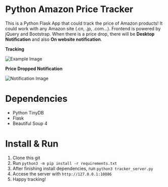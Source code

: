 # Python Amazon Price Tracker
This is a Python Flask App that could track the price of Amazon products! It could work with any Amazon site (.cn, .jp, .com...). Frontend is powered by jQuery and Bootstrap. When there is a price drop, there will be **Desktop Notification** and also **On website notification**.

**Tracking**

![Example Image](https://github.com/donaldzou/Python-Amazon-Price-Tracker/raw/master/templates/example.png)

**Price Dropped Notification**

![Notification Image](https://github.com/donaldzou/Python-Amazon-Price-Tracker/raw/master/templates/notification.png)

# Dependencies
- Python TinyDB
- Flask
- Beautiful Soup 4

# Install & Run
1. Clone this git
2. Run ```python3 -m pip install -r requirements.txt```
3. After finishing install dependencies, run ```python3 tracker_server.py```
4. Accese the server with ```http://127.0.0.1:10086```
5. Happy tracking!
